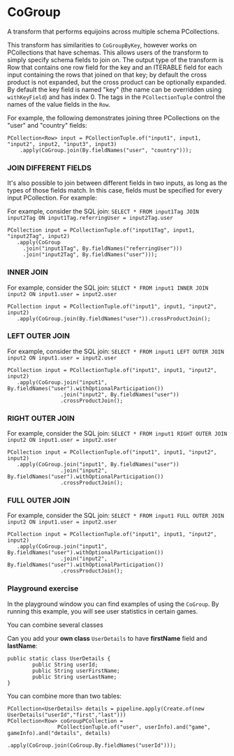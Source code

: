 <!--
Licensed under the Apache License, Version 2.0 (the "License");
you may not use this file except in compliance with the License.
You may obtain a copy of the License at

http://www.apache.org/licenses/LICENSE-2.0

Unless required by applicable law or agreed to in writing, software
distributed under the License is distributed on an "AS IS" BASIS,
WITHOUT WARRANTIES OR CONDITIONS OF ANY KIND, either express or implied.
See the License for the specific language governing permissions and
limitations under the License.
-->

# CoGroup

A transform that performs equijoins across multiple schema PCollections.

This transform has similarities to `CoGroupByKey`, however works on PCollections that have schemas. This allows users of the transform to simply specify schema fields to join on. The output type of the transform is Row that contains one row field for the key and an ITERABLE field for each input containing the rows that joined on that key; by default the cross product is not expanded, but the cross product can be optionally expanded. By default the key field is named "key" (the name can be overridden using `withKeyField`) and has index 0. The tags in the `PCollectionTuple` control the names of the value fields in the `Row`.

For example, the following demonstrates joining three PCollections on the "user" and "country" fields:


```
PCollection<Row> input = PCollectionTuple.of("input1", input1, "input2", input2, "input3", input3)
    .apply(CoGroup.join(By.fieldNames("user", "country")));
```

### JOIN DIFFERENT FIELDS

It's also possible to join between different fields in two inputs, as long as the types of those fields match. In this case, fields must be specified for every input PCollection. For example:

For example, consider the SQL join: `SELECT * FROM input1Tag JOIN input2Tag ON input1Tag.referringUser = input2Tag.user`

```
PCollection input = PCollectionTuple.of("input1Tag", input1, "input2Tag", input2)
   .apply(CoGroup
     .join("input1Tag", By.fieldNames("referringUser")))
     .join("input2Tag", By.fieldNames("user")));
```


### INNER JOIN

For example, consider the SQL join: `SELECT * FROM input1 INNER JOIN input2 ON input1.user = input2.user`

```
PCollection input = PCollectionTuple.of("input1", input1, "input2", input2)
   .apply(CoGroup.join(By.fieldNames("user")).crossProductJoin();
```

### LEFT OUTER JOIN

For example, consider the SQL join: `SELECT * FROM input1 LEFT OUTER JOIN input2 ON input1.user = input2.user`

```
PCollection input = PCollectionTuple.of("input1", input1, "input2", input2)
   .apply(CoGroup.join("input1", By.fieldNames("user").withOptionalParticipation())
                 .join("input2", By.fieldNames("user"))
                 .crossProductJoin();
```

### RIGHT OUTER JOIN

For example, consider the SQL join: `SELECT * FROM input1 RIGHT OUTER JOIN input2 ON input1.user = input2.user`

```
PCollection input = PCollectionTuple.of("input1", input1, "input2", input2)
   .apply(CoGroup.join("input1", By.fieldNames("user"))
                 .join("input2", By.fieldNames("user").withOptionalParticipation())
                 .crossProductJoin();
```

### FULL OUTER JOIN

For example, consider the SQL join: `SELECT * FROM input1 FULL OUTER JOIN input2 ON input1.user = input2.user`

```
PCollection input = PCollectionTuple.of("input1", input1, "input2", input2)
   .apply(CoGroup.join("input1", By.fieldNames("user").withOptionalParticipation())
                 .join("input2", By.fieldNames("user").withOptionalParticipation())
                 .crossProductJoin();
```

### Playground exercise

In the playground window you can find examples of using the `CoGroup`. By running this example, you will see user statistics in certain games.

You can combine several classes

Can you add your **own class** `UserDetails` to have **firstName** field and **lastName**:

```
public static class UserDetails {
        public String userId;
        public String userFirstName;
        public String userLastName;
}
```

You can combine more than two tables:
```
PCollection<UserDetails> details = pipeline.apply(Create.of(new UserDetails("userId","first","last")))
PCollection<Row> coGroupPCollection =
                PCollectionTuple.of("user", userInfo).and("game", gameInfo).and("details", details)
                        .apply(CoGroup.join(CoGroup.By.fieldNames("userId")));
```